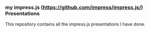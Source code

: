 ### my impress.js (https://github.com/impress/impress.js/) Presentations

This repository contains all the impress.js presentations I have done.
